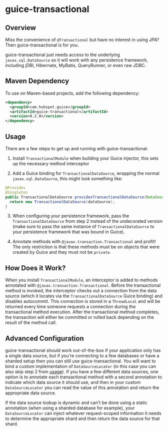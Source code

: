 # guice-transactional

## Overview

Miss the convenience of `@Transactional` but have no interest in using JPA? Then guice-transactional is for you.

guice-transactional just needs access to the underlying `javax.sql.DataSource` so it will work with any persistence framework,
including jDBI, Hibernate, MyBatis, QueryRunner, or even raw JDBC. 

## Maven Dependency

To use on Maven-based projects, add the following dependency:

```xml
<dependency>
  <groupId>com.hubspot.guice</groupId>
  <artifactId>guice-transactional</artifactId>
  <version>0.2.0</version>
</dependency>
```

## Usage

There are a few steps to get up and running with guice-transactional:

1. Install `TransactionalModule` when building your Guice injector, this sets up the necessary method interceptor

2. Add a Guice binding for `TransactionalDataSource`, wrapping the normal `javax.sql.DataSource`, this might look something like:

  ```java
  @Provides
  @Singleton
  public TransactionalDataSource providesTransactionalDataSource(DataSource dataSource) {
    return new TransactionalDataSource(dataSource);
  }
  ```

3. When configuring your persistence framework, pass the `TransactionalDataSource` from step 2 instead of the undecorated
version (make sure to pass the same instance of `TransactionalDataSource` to your persistence framework that was bound in 
Guice).

4. Annotate methods with `@javax.transaction.Transactional` and profit! The only restriction is that these methods must be on
objects that were created by Guice and they must not be `private`.

## How Does it Work?

When you install `TransactionalModule`, an interceptor is added to methods annotated with `@javax.transaction.Transactional`. 
Before the transactional method is invoked, the interceptor checks out a connection from the data source (which it locates via
the `TransactionalDataSource` Guice binding) and disables autocommit. This connection is stored in a `ThreadLocal` and will be
returned every time someone requests a connection during the transactional method execution. After the transactional method
completes, the transaction will either be committed or rolled back depending on the result of the method call.

## Advanced Configuration

guice-transactional should work out-of-the-box if your application only has a single data source, but if you're connecting to
a few databases or have a sharded setup then you can still use guice-transactional. You will want to bind a custom
implementation of `DataSourceLocator` (in this case you can also skip step 2 from [usage](#usage)). If you have a few 
different data sources, one option is to annotate each transactional method with a second annotation to indicate which data
source it should use, and then in your custom `DataSourceLocator` you can read the value of this annotation and return the
appropriate data source. 

If the data source lookup is dynamic and can't be done using a static annotation (when using a sharded database for example),
your `DataSourceLocator` can inject whatever request-scoped information it needs to determine the appropriate shard and then
return the data source for that shard.
